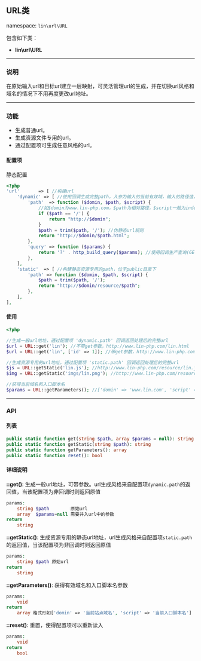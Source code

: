 URL类
----
namespace: `lin\url\URL`

包含如下类：

* **lin\url\URL**

---

### 说明
在原始输入url和目标url建立一层映射，可灵活管理url的生成，并在切换url风格和域名的情况下不用再度更改url地址。

---

### 功能

* 生成普通url。
* 生成资源文件专用的url。
* 通过配置项可生成任意风格的url。



#### 配置项

静态配置

~~~php
<?php
'url'       => [ //构建url
    'dynamic' => [ //使用回调生成完整path，入参为输入的当前有效域，输入的路径值，当前入口脚本名
        'path'  => function ($domin, $path, $script) {
            //如$domin为www.lin-php.com，$path为相对路径，$script一般为index.php
            if ($path == '/') {
                return "http://$domin";
            }
            $path = trim($path, '/'); //伪静态url规则
            return "http://$domin/$path.html";
        },
        'query' => function ($params) {
            return '?' . http_build_query($params); //使用回调生产查询(GET)参数
        },
    ],
    'static'  => [ //构建静态资源专用的path，位于public目录下
        'path' => function ($domin, $path, $script) {
            $path = trim($path, '/');
            return "http://$domin/resource/$path";
        },
    ],
],
~~~

#### 使用

~~~php
<?php

//生成一般url地址，通过配置项 'dynamic.path' 回调返回处理后的完整url
$url = URL::get('lin'); //不带get参数，http://www.lin-php.com/lin.html
$url = URL::get('lin', ['id' => 1]); //带get参数，http://www.lin-php.com/lin.html?id=1

//生成资源专用的url地址，通过配置项 'static.path' 回调返回处理后的完整url
$js = URL::getStatic('lin.js'); //http://www.lin-php.com/resource/lin.js
$img = URL::getStatic('imgs/lin.png'); //http://www.lin-php.com/resource/imgs/lin.png

//获得当前域名和入口脚本名
$params = URL::getParameters(); //['domin' => 'www.lin.com', 'script' => 'index.php']
~~~


---


### API

#### 列表
~~~php
public static function get(string $path, array $params = null): string
public static function getStatic(string $path): string
public static function getParameters(): array
public static function reset(): bool
~~~

#### 详细说明

**::get()**: 生成一般url地址，可带参数。url生成风格来自配置项`dynamic.path`的返回值，当该配置项为非回调时则返回原值
```php
params:
    string $path        原始url
    array  $params=null 需要并入url中的参数
return
    string
```

**::getStatic()**: 生成资源专用的静态url地址，url生成风格来自配置项`static.path`的返回值，当该配置项为非回调时则返回原值
```php
params:
    string $path 原始url
return
    string
```

**::getParameters()**: 获得有效域名和入口脚本名参数
```php
params:
    void
return
    array 格式形如['domin' => '当前站点域名', 'script' => '当前入口脚本名']
```

**::reset()**: 重置，使得配置项可以重新读入
```php
params:
    void
return
    bool
```